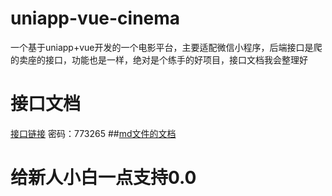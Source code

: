 # uniapp-vue-cinema
一个基于uniapp+vue开发的一个电影平台，主要适配微信小程序，后端接口是爬的卖座的接口，功能也是一样，绝对是个练手的好项目，接口文档我会整理好

# 接口文档
[接口链接](http://192.168.1.14:10393/shareDoc?issue=0b67c5a1cbd398670f663172f7855bb5)  密码：773265
##[md文件的文档](https://github.com/JuaryLiu/uniapp-vue-cinema/blob/main/ApiCinema.md)
# 给新人小白一点支持0.0
